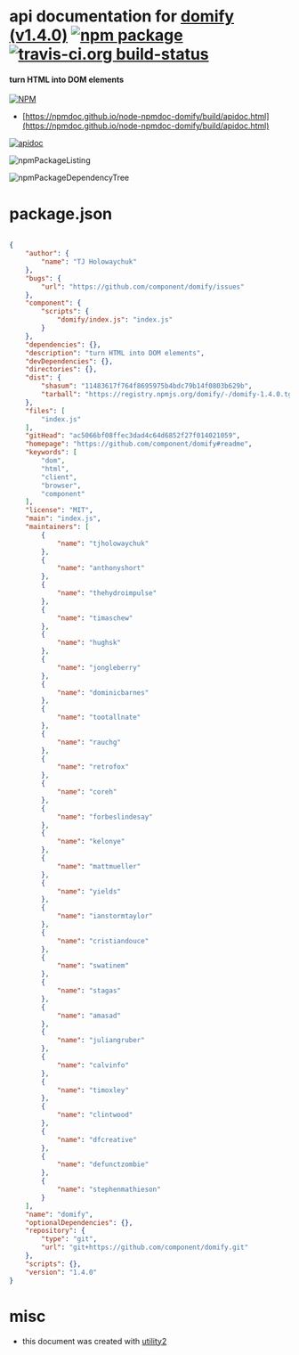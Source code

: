 # api documentation for  [domify (v1.4.0)](https://github.com/component/domify#readme)  [![npm package](https://img.shields.io/npm/v/npmdoc-domify.svg?style=flat-square)](https://www.npmjs.org/package/npmdoc-domify) [![travis-ci.org build-status](https://api.travis-ci.org/npmdoc/node-npmdoc-domify.svg)](https://travis-ci.org/npmdoc/node-npmdoc-domify)
#### turn HTML into DOM elements

[![NPM](https://nodei.co/npm/domify.png?downloads=true&downloadRank=true&stars=true)](https://www.npmjs.com/package/domify)

- [https://npmdoc.github.io/node-npmdoc-domify/build/apidoc.html](https://npmdoc.github.io/node-npmdoc-domify/build/apidoc.html)

[![apidoc](https://npmdoc.github.io/node-npmdoc-domify/build/screenCapture.buildCi.browser.%252Ftmp%252Fbuild%252Fapidoc.html.png)](https://npmdoc.github.io/node-npmdoc-domify/build/apidoc.html)

![npmPackageListing](https://npmdoc.github.io/node-npmdoc-domify/build/screenCapture.npmPackageListing.svg)

![npmPackageDependencyTree](https://npmdoc.github.io/node-npmdoc-domify/build/screenCapture.npmPackageDependencyTree.svg)



# package.json

```json

{
    "author": {
        "name": "TJ Holowaychuk"
    },
    "bugs": {
        "url": "https://github.com/component/domify/issues"
    },
    "component": {
        "scripts": {
            "domify/index.js": "index.js"
        }
    },
    "dependencies": {},
    "description": "turn HTML into DOM elements",
    "devDependencies": {},
    "directories": {},
    "dist": {
        "shasum": "11483617f764f8695975b4bdc79b14f0803b629b",
        "tarball": "https://registry.npmjs.org/domify/-/domify-1.4.0.tgz"
    },
    "files": [
        "index.js"
    ],
    "gitHead": "ac5066bf08ffec3dad4c64d6852f27f014021059",
    "homepage": "https://github.com/component/domify#readme",
    "keywords": [
        "dom",
        "html",
        "client",
        "browser",
        "component"
    ],
    "license": "MIT",
    "main": "index.js",
    "maintainers": [
        {
            "name": "tjholowaychuk"
        },
        {
            "name": "anthonyshort"
        },
        {
            "name": "thehydroimpulse"
        },
        {
            "name": "timaschew"
        },
        {
            "name": "hughsk"
        },
        {
            "name": "jongleberry"
        },
        {
            "name": "dominicbarnes"
        },
        {
            "name": "tootallnate"
        },
        {
            "name": "rauchg"
        },
        {
            "name": "retrofox"
        },
        {
            "name": "coreh"
        },
        {
            "name": "forbeslindesay"
        },
        {
            "name": "kelonye"
        },
        {
            "name": "mattmueller"
        },
        {
            "name": "yields"
        },
        {
            "name": "ianstormtaylor"
        },
        {
            "name": "cristiandouce"
        },
        {
            "name": "swatinem"
        },
        {
            "name": "stagas"
        },
        {
            "name": "amasad"
        },
        {
            "name": "juliangruber"
        },
        {
            "name": "calvinfo"
        },
        {
            "name": "timoxley"
        },
        {
            "name": "clintwood"
        },
        {
            "name": "dfcreative"
        },
        {
            "name": "defunctzombie"
        },
        {
            "name": "stephenmathieson"
        }
    ],
    "name": "domify",
    "optionalDependencies": {},
    "repository": {
        "type": "git",
        "url": "git+https://github.com/component/domify.git"
    },
    "scripts": {},
    "version": "1.4.0"
}
```



# misc
- this document was created with [utility2](https://github.com/kaizhu256/node-utility2)
